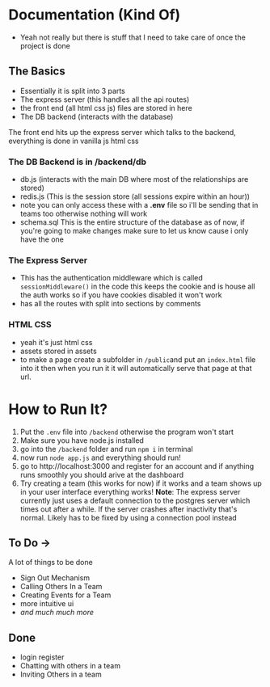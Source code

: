 # Documentation (Kind Of)

- Yeah not really but there is stuff that I need to take care of once the project is done

## The Basics

- Essentially it is split into 3 parts
- The express server (this handles all the api routes)
- the front end (all html css js) files are stored in here
- The DB backend (interacts with the database)

The front end hits up the express server which talks to the backend, everything is done in vanilla js html css

### The DB Backend is in /backend/db

- db.js (interacts with the main DB where most of the relationships are stored)
- redis.js (This is the session store (all sessions expire within an hour))
- note you can only access these with a **.env** file so i'll be sending that in teams too otherwise nothing will work
- schema.sql This is the entire structure of the database as of now, if you're going to make changes make sure to let us know cause i only have the one

### The Express Server

- This has the authentication middleware which is called `sessionMiddleware()` in the code this keeps the cookie and is house all the auth works so if you have cookies disabled it won't work
- has all the routes with split into sections by comments

### HTML CSS

- yeah it's just html css
- assets stored in assets
- to make a page create a subfolder in `/public`and put an `index.html` file into it then when you run it it will automatically serve that page at that url.

# How to Run It?

1. Put the `.env` file into `/backend` otherwise the program won't start
2. Make sure you have node.js installed
3. go into the `/backend` folder and run `npm i` in terminal
4. now run `node app.js` and everything should run!
5. go to http://localhost:3000 and register for an account and if anything runs smoothly you should arive at the dashboard
6. Try creating a team (this works for now) if it works and a team shows up in your user interface everything works!
   **Note**: The express server currently just uses a default connection to the postgres server which times out after a while. If the server crashes after inactivity that's normal. Likely has to be fixed by using a connection pool instead

## To Do ->

A lot of things to be done

- Sign Out Mechanism
- Calling Others In a Team
- Creating Events for a Team
- more intuitive ui
- _and much much more_

## Done

- login register
- Chatting with others in a team
- Inviting Others in a team
